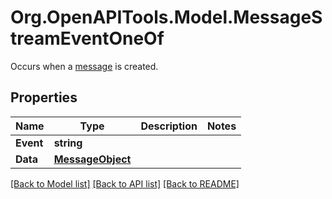 # Org.OpenAPITools.Model.MessageStreamEventOneOf
Occurs when a [message](/docs/api-reference/messages/object) is created.

## Properties

Name | Type | Description | Notes
------------ | ------------- | ------------- | -------------
**Event** | **string** |  | 
**Data** | [**MessageObject**](MessageObject.md) |  | 

[[Back to Model list]](../README.md#documentation-for-models) [[Back to API list]](../README.md#documentation-for-api-endpoints) [[Back to README]](../README.md)

